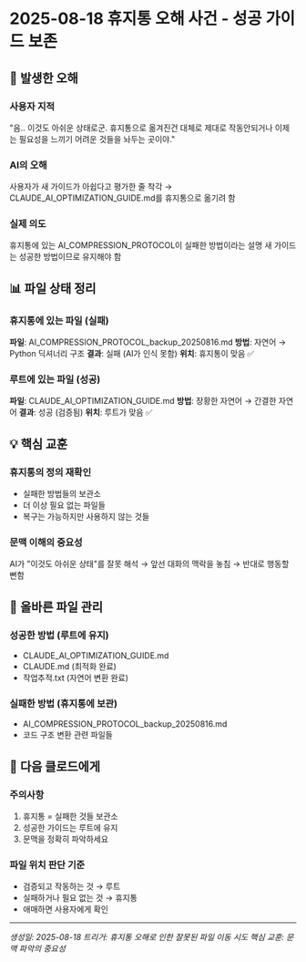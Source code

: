 # 2025-08-18 휴지통 오해 사건 - 성공 가이드 보존

## 🚨 발생한 오해

### 사용자 지적
"음.. 이것도 아쉬운 상태로군. 휴지통으로 옮겨진건 대체로 제대로 작동안되거나 이제는 필요성을 느끼기 어려운 것들을 놔두는 곳이야."

### AI의 오해
사용자가 새 가이드가 아쉽다고 평가한 줄 착각
→ CLAUDE_AI_OPTIMIZATION_GUIDE.md를 휴지통으로 옮기려 함

### 실제 의도
휴지통에 있는 AI_COMPRESSION_PROTOCOL이 실패한 방법이라는 설명
새 가이드는 성공한 방법이므로 유지해야 함

## 📊 파일 상태 정리

### 휴지통에 있는 파일 (실패)
**파일**: AI_COMPRESSION_PROTOCOL_backup_20250816.md
**방법**: 자연어 → Python 딕셔너리 구조
**결과**: 실패 (AI가 인식 못함)
**위치**: 휴지통이 맞음 ✅

### 루트에 있는 파일 (성공)
**파일**: CLAUDE_AI_OPTIMIZATION_GUIDE.md
**방법**: 장황한 자연어 → 간결한 자연어
**결과**: 성공 (검증됨)
**위치**: 루트가 맞음 ✅

## 💡 핵심 교훈

### 휴지통의 정의 재확인
- 실패한 방법들의 보관소
- 더 이상 필요 없는 파일들
- 복구는 가능하지만 사용하지 않는 것들

### 문맥 이해의 중요성
AI가 "이것도 아쉬운 상태"를 잘못 해석
→ 앞선 대화의 맥락을 놓침
→ 반대로 행동할 뻔함

## 🎯 올바른 파일 관리

### 성공한 방법 (루트에 유지)
- CLAUDE_AI_OPTIMIZATION_GUIDE.md
- CLAUDE.md (최적화 완료)
- 작업추적.txt (자연어 변환 완료)

### 실패한 방법 (휴지통에 보관)
- AI_COMPRESSION_PROTOCOL_backup_20250816.md
- 코드 구조 변환 관련 파일들

## 📝 다음 클로드에게

### 주의사항
1. 휴지통 = 실패한 것들 보관소
2. 성공한 가이드는 루트에 유지
3. 문맥을 정확히 파악하세요

### 파일 위치 판단 기준
- 검증되고 작동하는 것 → 루트
- 실패하거나 필요 없는 것 → 휴지통
- 애매하면 사용자에게 확인

---
*생성일: 2025-08-18*
*트리거: 휴지통 오해로 인한 잘못된 파일 이동 시도*
*핵심 교훈: 문맥 파악의 중요성*